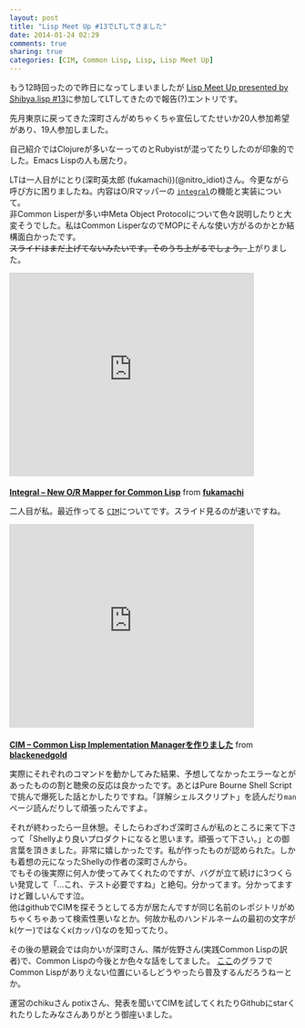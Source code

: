 ```yaml
---
layout: post
title: "Lisp Meet Up #13でLTしてきました"
date: 2014-01-24 02:29
comments: true
sharing: true
categories: [CIM, Common Lisp, Lisp, Lisp Meet Up]
---
```

もう12時回ったので昨日になってしまいましたが [Lisp Meet Up presented by Shibya.lisp #13](http://atnd.org/events/46746#comments)に参加してLTしてきたので報告(?)エントリです。

<!-- more -->

先月東京に戻ってきた深町さんがめちゃくちゃ宣伝してたせいか20人参加希望があり、19人参加しました。

自己紹介ではClojureが多いなーってのとRubyistが混ってたりしたのが印象的でした。Emacs Lispの人も居たり。

LTは一人目がにとり(深町英太郎 (fukamachi))(@nitro\_idiot)さん。今更ながら呼び方に困りましたね。内容はO/Rマッパーの [`integral`](https://github.com/fukamachi/integral)の機能と実装について。  
非Common Lisperが多い中Meta Object Protocolについて色々説明したりと大変そうでした。私はCommon LisperなのでMOPにそんな使い方がるのかとか結構面白かったです。  
<s>スライドはまだ上げてないみたいです。そのうち上がるでしょう。</s>上がりました。

<iframe src="http://www.slideshare.net/slideshow/embed_code/30362150" width="427" height="356" frameborder="0" marginwidth="0" marginheight="0" scrolling="no" style="border:1px solid #CCC; border-width:1px 1px 0; margin-bottom:5px; max-width: 100%;" allowfullscreen> </iframe>

 **[Integral – New O/R Mapper for Common Lisp](https://www.slideshare.net/fukamachi/lisp-meet-up-presented-by-shibuyalisp-13 "Integral - New O/R Mapper for Common Lisp")** from **[fukamachi](http://www.slideshare.net/fukamachi)** 

二人目が私。最近作ってる [`CIM`](https://github.com/KeenS/CIM)についてです。スライド見るのが速いですね。

<iframe src="http://www.slideshare.net/slideshow/embed_code/30338391" width="427" height="356" frameborder="0" marginwidth="0" marginheight="0" scrolling="no" style="border:1px solid #CCC; border-width:1px 1px 0; margin-bottom:5px; max-width: 100%;" allowfullscreen> </iframe>

 **[CIM – Common Lisp Implementation Managerを作りました](https://www.slideshare.net/blackenedgold/cim-common-lisp-implementation-manager "CIM - Common Lisp Implementation Managerを作りました")** from **[blackenedgold](http://www.slideshare.net/blackenedgold)** 

実際にそれぞれのコマンドを動かしてみた結果、予想してなかったエラーなとがあったものの割と聴衆の反応は良かったです。あとはPure Bourne Shell Scriptで挑んで爆死した話とかしたりですね。「詳解シェルスクリプト」を読んだり`man`ページ読んだりして頑張ったんですよ。

それが終わったら一旦休憩。そしたらわざわざ深町さんが私のところに来て下さって「Shellyより良いプロダクトになると思います。頑張って下さい。」との御言葉を頂きました。非常に嬉しかったです。私が作ったものが認められた。しかも着想の元になったShellyの作者の深町さんから。  
でもその後実際に何人か使ってみてくれたのですが、バグが立て続けに3つくらい発覚して「…これ、テスト必要ですね」と絶句。分かってます。分かってますけど難しいんです泣。  
他はgithubでCIMを探そうとしてる方が居たんですが同じ名前のレポジトリがめちゃくちゃあって検索性悪いなとか。何故か私のハンドルネームの最初の文字がk(ケー)ではなくκ(カッパ)なのを知ってたり。

その後の懇親会では向かいが深町さん、隣が佐野さん(実践Common Lispの訳者)で、Common Lispの今後とか色々な話をしてました。 [ここ](http://redmonk.com/sogrady/2014/01/22/language-rankings-1-14/)のグラフでCommon Lispがありえない位置にいるしどうやったら普及するんだろうねーとか。

運営のchikuさん potixさん、発表を聞いてCIMを試してくれたりGithubにstarくれたりしたみなさんありがとう御座いました。



